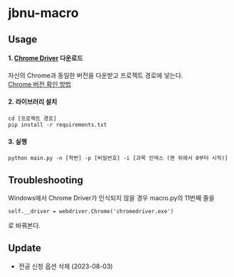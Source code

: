 # jbnu-macro

## Usage
#### 1. [Chrome Driver](https://chromedriver.chromium.org/downloads) 다운로드
자신의 Chrome과 동일한 버전을 다운받고 프로젝트 경로에 넣는다.  
[Chrome 버전 확인 방법](https://support.google.com/chrome/answer/95414?hl=ko&co=GENIE.Platform%3DDesktop)
#### 2. 라이브러리 설치
```
cd [프로젝트 경로]
pip install -r requirements.txt
```
#### 3. 실행
```
python main.py -n [학번] -p [비밀번호] -i [과목 인덱스 (맨 위에서 0부터 시작)]
```

## Troubleshooting
Windows에서 Chrome Driver가 인식되지 않을 경우 macro.py의 11번째 줄을
```
self.__driver = webdriver.Chrome('chromedriver.exe')
```
로 바꿔본다.

## Update
- 전공 신청 옵션 삭제 (2023-08-03)
